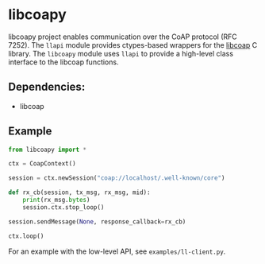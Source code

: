 libcoapy
========

libcoapy project enables communication over the CoAP protocol (RFC 7252). The
`llapi` module provides ctypes-based wrappers for the [libcoap](https://libcoap.net/)
C library. The `libcoapy` module uses `llapi` to provide a high-level class interface
to the libcoap functions.

Dependencies:
-------------

 - libcoap

Example
-------

```python
from libcoapy import *

ctx = CoapContext()

session = ctx.newSession("coap://localhost/.well-known/core")

def rx_cb(session, tx_msg, rx_msg, mid):
	print(rx_msg.bytes)
	session.ctx.stop_loop()

session.sendMessage(None, response_callback=rx_cb)

ctx.loop()
```

For an example with the low-level API, see `examples/ll-client.py`.
